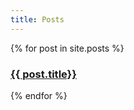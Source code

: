 ```yaml
---
title: Posts
---
```

{% for post in site.posts %}
 <h3><a href="{{ post.url }}">{{ post.title}}</a></h3> {% endfor %}
